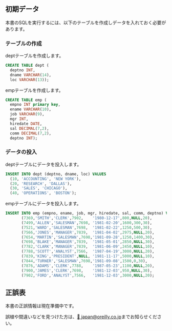 
## 初期データ

本書のSQLを実行するには、以下のテーブルを作成しデータを入れておく必要があります。

### テーブルの作成

deptテーブルを作成します。

```SQL
CREATE TABLE dept (
  deptno INT,
  dname VARCHAR(14),
  loc VARCHAR(13));

```

empテーブルを作成します。

```SQL
CREATE TABLE emp (
  empno INT primary key,
  ename VARCHAR(10),
  job VARCHAR(9),
  mgr INT,
  hiredate DATE,
  sal DECIMAL(7,2),
  comm DECIMAL(7,2),
  deptno INT);


```

### データの投入

deptテーブルにデータを投入します。

```SQL
INSERT INTO dept (deptno, dname, loc) VALUES
  (10, 'ACCOUNTING', 'NEW YORK'),
  (20, 'RESEARCH', 'DALLAS'),
  (30, 'SALES', 'CHICAGO'),
  (40, 'OPERATIONS', 'BOSTON');
```


empテーブルにデータを投入します。

```SQL
INSERT INTO emp (empno, ename, job, mgr, hiredate, sal, comm, deptno) VALUES
       (7369,'SMITH','CLERK',7902,    '1980-12-17',800,NULL,20),
       (7499,'ALLEN','SALESMAN',7698, '1981-02-20',1600,300,30),
       (7521,'WARD','SALESMAN',7698,  '1981-02-22',1250,500,30),
       (7566,'JONES','MANAGER',7839,  '1981-04-02',2975,NULL,20),
       (7654,'MARTIN','SALESMAN',7698,'1981-09-28',1250,1400,30),
       (7698,'BLAKE','MANAGER',7839,  '1981-05-01',2850,NULL,30),
       (7782,'CLARK','MANAGER',7839,  '1981-06-09',2450,NULL,10),
       (7788,'SCOTT','ANALYST',7566,  '1987-04-19',3000,NULL,20),
       (7839,'KING','PRESIDENT',NULL, '1981-11-17',5000,NULL,10),
       (7844,'TURNER','SALESMAN',7698,'1981-09-08',1500,0,30),
       (7876,'ADAMS','CLERK',7788,    '1987-05-23',1100,NULL,20),
       (7900,'JAMES','CLERK',7698,    '1981-12-03',950,NULL,30),
       (7902,'FORD','ANALYST',7566,   '1981-12-03',3000,NULL,20);
```

## 正誤表

本書の正誤情報は現在準備中です。

誤植や間違いなどを見つけた方は、[:email: japan@oreilly.co.jp](<mailto:japan@oreilly.co.jp>)までお知らせください。

